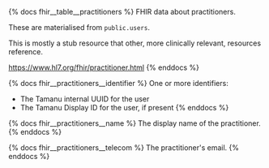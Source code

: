 {% docs fhir__table__practitioners %}
FHIR data about practitioners.

These are materialised from `public.users`.

This is mostly a stub resource that other, more clinically relevant, resources reference.

<https://www.hl7.org/fhir/practitioner.html>
{% enddocs %}

{% docs fhir__practitioners__identifier %}
One or more identifiers:

- The Tamanu internal UUID for the user
- The Tamanu Display ID for the user, if present
{% enddocs %}

{% docs fhir__practitioners__name %}
The display name of the practitioner.
{% enddocs %}

{% docs fhir__practitioners__telecom %}
The practitioner's email.
{% enddocs %}
